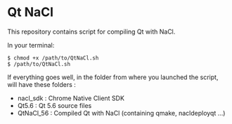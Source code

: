 # Qt NaCl

This repository contains script for compiling Qt with NaCl.

In your terminal:

```
$ chmod +x /path/to/QtNaCl.sh
$ /path/to/QtNaCl.sh
```

If everything goes well, in the folder from where you launched the script, will have these folders :
- nacl_sdk  : Chrome Native Client SDK
- Qt5.6     : Qt 5.6 source files
- QtNaCl_56 : Compiled Qt with NaCl (containing qmake, nacldeployqt ...)


